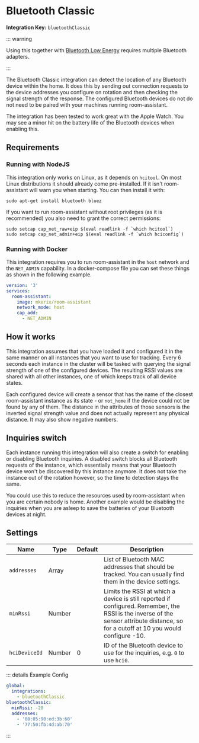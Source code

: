 # Bluetooth Classic

**Integration Key:** `bluetoothClassic`

::: warning

Using this together with [Bluetooth Low Energy](./bluetooth-low-energy) requires multiple Bluetooth adapters.

:::

The Bluetooth Classic integration can detect the location of any Bluetooth device within the home. It does this by sending out connection requests to the device addresses you configure on rotation and then checking the signal strength of the response. The configured Bluetooth devices do not do not need to be paired with your machines running room-assistant.

The integration has been tested to work great with the Apple Watch. You may see a minor hit on the battery life of the Bluetooth devices when enabling this.

## Requirements

### Running with NodeJS

This integration only works on Linux, as it depends on `hcitool`. On most Linux distributions it should already come pre-installed. If it isn't room-assistant will warn you when starting. You can then install it with:

```shell
sudo apt-get install bluetooth bluez
```

If you want to run room-assistant without root privileges (as it is recommended) you also need to grant the correct permissions:

```shell
sudo setcap cap_net_raw+eip $(eval readlink -f `which hcitool`)
sudo setcap cap_net_admin+eip $(eval readlink -f `which hciconfig`)
```

### Running with Docker

This integration requires you to run room-assistant in the `host` network and the `NET_ADMIN` capability. In a docker-compose file you can set these things as shown in the following example.

```yaml
version: '3'
services:
  room-assistant:
  	image: mkerix/room-assistant
  	network_mode: host
    cap_add:
      - NET_ADMIN
```

## How it works

This integration assumes that you have loaded it and configured it in the same manner on all instances that you want to use for tracking. Every 6 seconds each instance in the cluster will be tasked with querying the signal strength of one of the configured devices. The resulting RSSI values are shared with all other instances, one of which keeps track of all device states.

Each configured device will create a sensor that has the name of the closest room-assistant instance as its state - or `not_home` if the device could not be found by any of them. The distance in the attributes of those sensors is the inverted signal strength value and does not actually represent any physical distance. It may also show negative numbers.

## Inquiries switch

Each instance running this integration will also create a switch for enabling or disabling Bluetooth inquiries. A disabled switch blocks all Bluetooth requests of the instance, which essentially means that your Bluetooth device won't be discovered by this instance anymore. It does not take the instance out of the rotation however, so the time to detection stays the same.

You could use this to reduce the resources used by room-assistant when you are certain nobody is home. Another example would be disabling the inquiries when you are asleep to save the batteries of your Bluetooth devices at night. 

## Settings

| Name          | Type   | Default | Description                                                  |
| ------------- | ------ | ------- | ------------------------------------------------------------ |
| `addresses`   | Array  |         | List of Bluetooth MAC addresses that should be tracked. You can usually find them in the device settings. |
| `minRssi`     | Number |         | Limits the RSSI at which a device is still reported if configured. Remember, the RSSI is the inverse of the sensor attribute distance, so for a cutoff at 10 you would configure -10. |
| `hciDeviceId` | Number | 0       | ID of the Bluetooth device to use for the inquiries, e.g. `0` to use `hci0`. |

::: details Example Config
```yaml
global:
  integrations:
    - bluetoothClassic
bluetoothClassic:
  minRssi: -20
  addresses:
    - '08:05:90:ed:3b:60'
    - '77:50:fb:4d:ab:70'
```
:::
